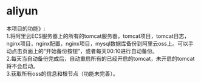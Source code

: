 # aliyun 
本项目的功能》:<br/>
1.将阿里云ECS服务器上的所有的tomcat服务器，tomcat项目，tomcat日志，nginx项目，nginx配置，nginx项目，mysql数据库备份到阿里云oss上。可以手动点击页面上的“开始备份按钮”，或者每天00:10进行自动备份。<br/>
2.每天当自动备份完成后，自动重启所有的已经开启的tomcat，未开启的tomcat将不会启动。<br/>
3.获取所有oss的信息和根节点（功能未完善）。<br/>

